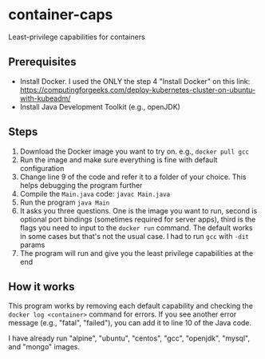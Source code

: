 # container-caps
Least-privilege capabilities for containers


## Prerequisites 
* Install Docker. I used the ONLY the step 4 "Install Docker" on this link: https://computingforgeeks.com/deploy-kubernetes-cluster-on-ubuntu-with-kubeadm/
* Install Java Development Toolkit (e.g., openJDK)

## Steps

1. Download the Docker image you want to try on. e.g., `docker pull gcc`
2. Run the image and make sure everything is fine with default configuration
3. Change line 9 of the code and refer it to a folder of your choice. This helps debugging the program further
4. Compile the `Main.java` code: `javac Main.java`
5. Run the program `java Main`
6. It asks you three questions. One is the image you want to run, second is optional port bindings (sometimes required for server apps), third is the flags you need to input to the `docker run` command. The default works in some cases but that's not the usual case. I had to run `gcc` with `-dit` params
7. The program will run and give you the least privilege capabilities at the end

## How it works
This program works by removing each default capability and checking the `docker log <container>` command for errors. If you see another error message (e.g., "fatal", "failed"), you can add it to line 10 of the Java code.

I have already run "alpine", "ubuntu", "centos", "gcc", "openjdk", "mysql", and "mongo" images.

